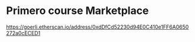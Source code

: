 # Primero course Marketplace
https://goerli.etherscan.io/address/0xdDfCd52230d94E0C410e1FF6A0650272a0cECED1
